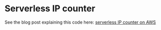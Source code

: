 # Serverless IP counter

See the blog post explaining this code here: [serverless IP counter on AWS](https://aorith.github.io/posts/aws-serverless-ip-counter)

